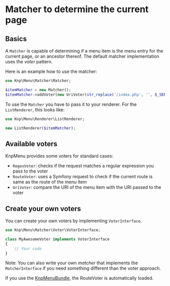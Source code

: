 Matcher to determine the current page
=====================================

Basics
------

A `Matcher` is capable of determining if a menu item is the menu entry for the
current page, or an ancestor thereof. The default matcher implementation uses
the *voter* pattern.

Here is an example how to use the matcher:

```php
use Knp\Menu\Matcher\Matcher;

$itemMatcher = new Matcher();
$itemMatcher->addVoter(new UriVoter(str_replace('/index.php', '', $_SERVER['REQUEST_URI'])));
```

To use the `Matcher` you have to pass it to your renderer. For the `ListRenderer`,
this looks like:

```php
use Knp\Menu\Renderer\ListRenderer;

new ListRenderer($itemMatcher);
```

Available voters
----------------

KnpMenu provides some voters for standard cases:

* `RegexVoter`: checks if the request matches a regular expression you pass to the voter
* `RouteVoter`: uses a Symfony request to check if the current route is same as the route of the menu item
* `UriVoter`: compare the URI of the menu item with the URI passed to the voter

Create your own voters
----------------------

You can create your own voters by implementing `VoterInterface`.

```php
use Knp\Menu\Matcher\Voter\VoterInterface;

class MyAwesomeVoter implements VoterInterface
{
    // Your code
}
```

Note: You can also write your own *matcher* that implements the `MatcherInterface`
if you need something different than the voter approach.

If you use the [KnpMenuBundle](http://symfony.com/doc/master/bundles/KnpMenuBundle/index.html), the RouteVoter is automatically loaded.
